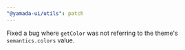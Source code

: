 ```yaml
---
"@yamada-ui/utils": patch
---
```


Fixed a bug where `getColor` was not referring to the theme's `semantics.colors` value.
